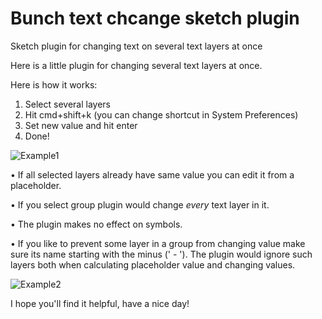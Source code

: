 # Bunch text chcange sketch plugin
Sketch plugin for changing text on several text layers at once

Here is a little plugin for changing several text layers at once.

Here is how it works:
1. Select several layers
2. Hit cmd+shift+k (you can change shortcut in System Preferences)
3. Set new value and hit enter
4. Done!

![Example1](https://dl.dropboxusercontent.com/content_link/6acfQGLp1SVvYtJdeuEVrmYabyq1WKlt0gxvHtQPcwsyBjK1Lhnwj1RDmPNl1qEv/file)

• If all selected layers already have same value you can edit it from a placeholder.

• If you select group plugin would change *every* text layer in it.

• The plugin makes no effect on symbols.

• If you like to prevent some layer in a group from changing value make sure its name starting with the minus (' - '). The plugin would ignore such layers both when calculating placeholder value and changing values.

![Example2](https://dl.dropboxusercontent.com/content_link/cp9DAUtGieSL0NvJZoQuamSGjpndYdyJs7nRWmpQs9kjXtHrD3GA1V2PAML9Km2M/file)

I hope you'll find it helpful,
have a nice day!
